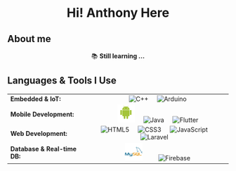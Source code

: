 <h1 align="center">Hi! Anthony Here</h1>

<h2 align="left">About me</h2>
<div align="center">
  📚 <strong>Still learning ...</strong>
</div>

<h2 align="left">Languages & Tools I Use</h2>

<div align="center">

<table cellpadding="8">
  <tr>
    <td align="left" valign="middle"><strong>Embedded & IoT:</strong></td>
    <td align="center" valign="middle">
      <img src="https://cdn.jsdelivr.net/gh/devicons/devicon/icons/cplusplus/cplusplus-original.svg" height="40" alt="C++" />
      <img width="12" />
      <img src="https://cdn.worldvectorlogo.com/logos/arduino-1.svg" height="40" alt="Arduino" />
    </td>
  </tr>
  <tr>
    <td align="left" valign="middle"><strong>Mobile Development:</strong></td>
    <td align="center" valign="middle">
      <img src="https://raw.githubusercontent.com/devicons/devicon/master/icons/android/android-original-wordmark.svg" height="40" alt="Android" />
      <img width="12" />
      <img src="https://cdn.jsdelivr.net/gh/devicons/devicon/icons/java/java-original.svg" height="40" alt="Java" />
      <img width="12" />
      <img src="https://www.vectorlogo.zone/logos/flutterio/flutterio-icon.svg" height="40" alt="Flutter" />
    </td>
  </tr>
  <tr>
    <td align="left" valign="middle"><strong>Web Development:</strong></td>
    <td align="center" valign="middle">
      <img src="https://cdn.jsdelivr.net/gh/devicons/devicon/icons/html5/html5-original.svg" height="40" alt="HTML5" />
      <img width="12" />
      <img src="https://cdn.jsdelivr.net/gh/devicons/devicon/icons/css3/css3-original.svg" height="40" alt="CSS3" />
      <img width="12" />
      <img src="https://cdn.jsdelivr.net/gh/devicons/devicon/icons/javascript/javascript-original.svg" height="40" alt="JavaScript" />
      <img width="12" />
      <img src="https://cdn.jsdelivr.net/gh/devicons/devicon/icons/laravel/laravel-original.svg" height="40" alt="Laravel" />
      <img width="12" />
      <!-- <img src="https://cdn.jsdelivr.net/gh/devicons/devicon/icons/react/react-original.svg" height="40" alt="React.js" /> -->
      <!-- <img width="12" /> -->
      <!-- <img src="https://cdn.jsdelivr.net/gh/devicons/devicon/icons/nextjs/nextjs-original.svg" height="40" alt="Next.js" /> -->
    </td>
  </tr>
  <tr>
    <td align="left" valign="middle"><strong>Database & Real-time DB:</strong></td>
    <td align="center" valign="middle">
      <img src="https://raw.githubusercontent.com/devicons/devicon/master/icons/mysql/mysql-original-wordmark.svg" height="40" alt="MySQL" />
      <img width="12" />
      <!-- <img src="https://cdn.jsdelivr.net/gh/devicons/devicon/icons/mongodb/mongodb-original.svg" height="40" alt="MongoDB" /> -->
      <img width="12" />
      <img src="https://cdn.jsdelivr.net/gh/devicons/devicon/icons/firebase/firebase-plain.svg" height="40" alt="Firebase" />
    </td>
  </tr>
  <!--
  <tr>
    <td align="left" valign="middle"><strong>AI & Machine Learning:</strong></td>
    <td align="center" valign="middle">
      <img src="https://cdn.jsdelivr.net/gh/devicons/devicon/icons/python/python-original.svg" height="40" alt="Python" />
      <img width="12" />
      <img src="https://www.vectorlogo.zone/logos/opencv/opencv-icon.svg" height="40" alt="OpenCV" />
      <img width="12" />
      <img src="https://cdn.jsdelivr.net/gh/devicons/devicon/icons/tensorflow/tensorflow-original.svg" height="40" alt="TensorFlow" />
      <img width="12" />
      <img src="assets/ultralytics-logo.svg" height="40" alt="YOLOv8" />
    </td>
  </tr>
  -->
</table>

</div>
